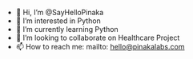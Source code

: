 - 👋 Hi, I’m @SayHelloPinaka
- 👀 I’m interested in Python
- 🌱 I’m currently learning Python
- 💞️ I’m looking to collaborate on Healthcare Project
- 📫 How to reach me: mailto: hello@pinakalabs.com

<!---
SayHelloPinaka/SayHelloPinaka is a ✨ special ✨ repository because its `README.md` (this file) appears on your GitHub profile.
You can click the Preview link to take a look at your changes.
--->
